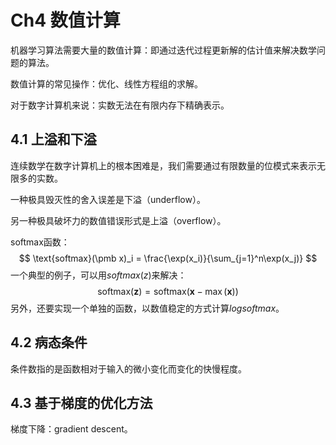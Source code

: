 # Ch4 数值计算

机器学习算法需要大量的数值计算：即通过迭代过程更新解的估计值来解决数学问题的算法。

数值计算的常见操作：优化、线性方程组的求解。

对于数字计算机来说：实数无法在有限内存下精确表示。

## 4.1 上溢和下溢

连续数学在数字计算机上的根本困难是，我们需要通过有限数量的位模式来表示无限多的实数。

一种极具毁灭性的舍入误差是下溢（underflow）。

另一种极具破坏力的数值错误形式是上溢（overflow）。

softmax函数：
$$
\text{softmax}(\pmb x)_i = \frac{\exp(x_i)}{\sum_{j=1}^n\exp(x_j)}
$$
一个典型的例子，可以用$softmax(z)$来解决：
$$
\text{softmax}(\pmb z)= \text{softmax}(\pmb x-\max(\pmb x))
$$
另外，还要实现一个单独的函数，以数值稳定的方式计算$logsoftmax$。

## 4.2 病态条件

条件数指的是函数相对于输入的微小变化而变化的快慢程度。

## 4.3 基于梯度的优化方法

梯度下降：gradient descent。

